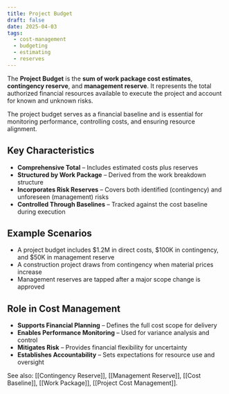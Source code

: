 ```yaml
---
title: Project Budget
draft: false
date: 2025-04-03
tags:
  - cost-management
  - budgeting
  - estimating
  - reserves
---
```


The **Project Budget** is the **sum of work package cost estimates**, **contingency reserve**, and **management reserve**. It represents the total authorized financial resources available to execute the project and account for known and unknown risks.

The project budget serves as a financial baseline and is essential for monitoring performance, controlling costs, and ensuring resource alignment.

## Key Characteristics

- **Comprehensive Total** – Includes estimated costs plus reserves  
- **Structured by Work Package** – Derived from the work breakdown structure  
- **Incorporates Risk Reserves** – Covers both identified (contingency) and unforeseen (management) risks  
- **Controlled Through Baselines** – Tracked against the cost baseline during execution

## Example Scenarios

- A project budget includes $1.2M in direct costs, $100K in contingency, and $50K in management reserve  
- A construction project draws from contingency when material prices increase  
- Management reserves are tapped after a major scope change is approved

## Role in Cost Management

- **Supports Financial Planning** – Defines the full cost scope for delivery  
- **Enables Performance Monitoring** – Used for variance analysis and control  
- **Mitigates Risk** – Provides financial flexibility for uncertainty  
- **Establishes Accountability** – Sets expectations for resource use and oversight

See also: [[Contingency Reserve]], [[Management Reserve]], [[Cost Baseline]], [[Work Package]], [[Project Cost Management]].
